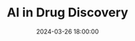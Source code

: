 ---
title: AI in Drug Discovery
description: 
date: 2024-03-26 18:00:00
speakers:
attendance: 33
---